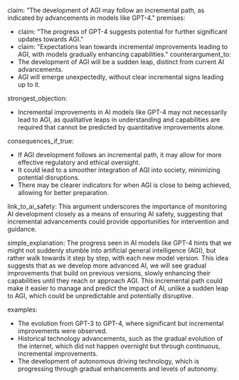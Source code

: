 claim: "The development of AGI may follow an incremental path, as indicated by advancements in models like GPT-4."
premises:
  - claim: "The progress of GPT-4 suggests potential for further significant updates towards AGI."
  - claim: "Expectations lean towards incremental improvements leading to AGI, with models gradually enhancing capabilities."
counterargument_to:
  - The development of AGI will be a sudden leap, distinct from current AI advancements.
  - AGI will emerge unexpectedly, without clear incremental signs leading up to it.

strongest_objection:
  - Incremental improvements in AI models like GPT-4 may not necessarily lead to AGI, as qualitative leaps in understanding and capabilities are required that cannot be predicted by quantitative improvements alone.

consequences_if_true:
  - If AGI development follows an incremental path, it may allow for more effective regulatory and ethical oversight.
  - It could lead to a smoother integration of AGI into society, minimizing potential disruptions.
  - There may be clearer indicators for when AGI is close to being achieved, allowing for better preparation.

link_to_ai_safety: This argument underscores the importance of monitoring AI development closely as a means of ensuring AI safety, suggesting that incremental advancements could provide opportunities for intervention and guidance.

simple_explanation: The progress seen in AI models like GPT-4 hints that we might not suddenly stumble into artificial general intelligence (AGI), but rather walk towards it step by step, with each new model version. This idea suggests that as we develop more advanced AI, we will see gradual improvements that build on previous versions, slowly enhancing their capabilities until they reach or approach AGI. This incremental path could make it easier to manage and predict the impact of AI, unlike a sudden leap to AGI, which could be unpredictable and potentially disruptive.

examples:
  - The evolution from GPT-3 to GPT-4, where significant but incremental improvements were observed.
  - Historical technology advancements, such as the gradual evolution of the internet, which did not happen overnight but through continuous, incremental improvements.
  - The development of autonomous driving technology, which is progressing through gradual enhancements and levels of autonomy.